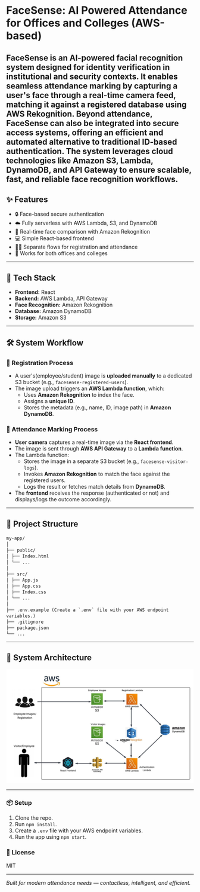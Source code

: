 # FaceSense: AI Powered Attendance for Offices and Colleges (AWS-based)

**FaceSense** is an AI-powered facial recognition system designed for identity verification in institutional and security contexts. It enables seamless attendance marking by capturing a user's face through a real-time camera feed, matching it against a registered database using AWS Rekognition. Beyond attendance, FaceSense can also be integrated into secure access systems, offering an efficient and automated alternative to traditional ID-based authentication. The system leverages cloud technologies like Amazon S3, Lambda, DynamoDB, and API Gateway to ensure scalable, fast, and reliable face recognition workflows.
---

## ✨ Features

- 🔒 Face-based secure authentication
- ☁️ Fully serverless with AWS Lambda, S3, and DynamoDB
- 🎯 Real-time face comparison with Amazon Rekognition
- 💻 Simple React-based frontend
- 🧑‍💼 Separate flows for registration and attendance
- 🏫 Works for both offices and colleges

---

## 🚀 Tech Stack

- **Frontend:** React
- **Backend:** AWS Lambda, API Gateway
- **Face Recognition:** Amazon Rekognition
- **Database:** Amazon DynamoDB
- **Storage:** Amazon S3

---

## 🛠️ System Workflow

### 🔹 Registration Process
- A user's(employee/student) image is **uploaded manually** to a dedicated S3 bucket (e.g., `facesense-registered-users`).
- The image upload triggers an **AWS Lambda function**, which:
  - Uses **Amazon Rekognition** to index the face.
  - Assigns a **unique ID**.
  - Stores the metadata (e.g., name, ID, image path) in **Amazon DynamoDB**.

### 🔹 Attendance Marking Process
- **User camera** captures a real-time image via the **React frontend**.
- The image is sent through **AWS API Gateway** to a **Lambda function**.
- The Lambda function:
  - Stores the image in a separate S3 bucket (e.g., `facesense-visitor-logs`).
  - Invokes **Amazon Rekognition** to match the face against the registered users.
  - Logs the result or fetches match details from **DynamoDB**.
- The **frontend** receives the response (authenticated or not) and displays/logs the outcome accordingly.


---

## 📂 Project Structure
```
my-app/
│
├── public/
│ ├── Index.html
│ └── ...
│
├── src/
│ ├── App.js
│ ├── App.css
│ ├── Index.css
│ └── ...
│ 
├── .env.example (Create a `.env` file with your AWS endpoint variables.)
├── .gitignore
├── package.json
└── ...
```

---

## 🧠 System Architecture

![System Architecture](architecture-diagram.jpeg)

---

### 📦 Setup
1. Clone the repo.
2. Run `npm install`.
3. Create a `.env` file with your AWS endpoint variables.
4. Run the app using `npm start`.

### 📄 License
MIT

---

*Built for modern attendance needs — contactless, intelligent, and efficient.*
